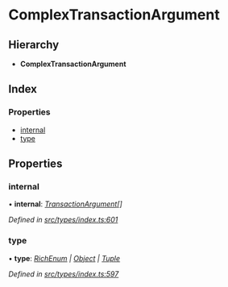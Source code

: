 # ComplexTransactionArgument

## Hierarchy

* **ComplexTransactionArgument**

## Index

### Properties

* [internal](complextransactionargument.md#internal)
* [type](complextransactionargument.md#type)

## Properties

### internal

• **internal**: [_TransactionArgument_](../globals.md#transactionargument)_\[\]_

_Defined in_ [_src/types/index.ts:601_](https://github.com/PolymathNetwork/polymesh-sdk/blob/a0872cf4/src/types/index.ts#L601)

### type

• **type**: [_RichEnum_](../enums/transactionargumenttype.md#richenum) _\|_ [_Object_](../enums/transactionargumenttype.md#object) _\|_ [_Tuple_](../enums/transactionargumenttype.md#tuple)

_Defined in_ [_src/types/index.ts:597_](https://github.com/PolymathNetwork/polymesh-sdk/blob/a0872cf4/src/types/index.ts#L597)

